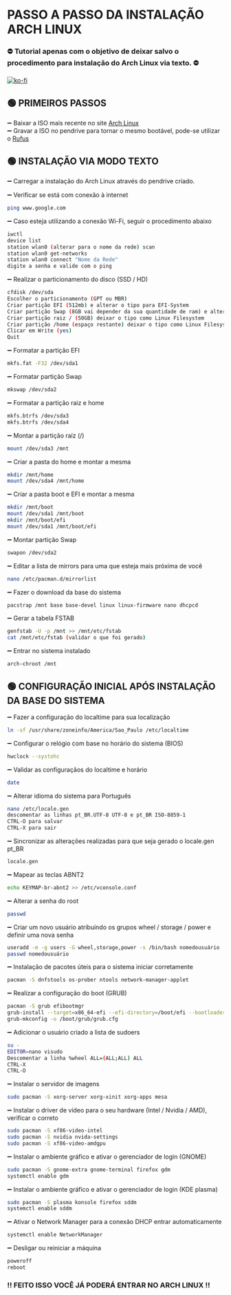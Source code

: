 # PASSO A PASSO DA INSTALAÇÃO ARCH LINUX

### :no_entry: Tutorial apenas com o objetivo de deixar salvo o procedimento para instalação do Arch Linux via texto. :no_entry:
[![ko-fi](https://ko-fi.com/img/githubbutton_sm.svg)](https://ko-fi.com/Z8Z0HZOAZ) <br/>

## :green_circle: PRIMEIROS PASSOS 
:heavy_minus_sign: Baixar a ISO mais recente no site [Arch Linux](https://archlinux.org/download) <br/>
:heavy_minus_sign: Gravar a ISO no pendrive para tornar o mesmo bootável, pode-se utilizar o [Rufus](https://github.com/pbatard/rufus/releases/download/v3.21/rufus-3.21.exe) <br/>

## :green_circle: INSTALAÇÃO VIA MODO TEXTO
:heavy_minus_sign: Carregar a instalação do Arch Linux através do pendrive criado.

:heavy_minus_sign: Verificar se está com conexão à internet <br/>
```sh
ping www.google.com
```

:heavy_minus_sign: Caso esteja utilizando a conexão Wi-Fi, seguir o procedimento abaixo <br/>
 ```sh 
iwctl 
device list
station wlan0 (alterar para o nome da rede) scan
station wlan0 get-networks
station wlan0 connect "Nome da Rede"
digite a senha e valide com o ping
```

:heavy_minus_sign: Realizar o particionamento do disco (SSD / HD)
```sh 
cfdisk /dev/sda
Escolher o particionamento (GPT ou MBR)
Criar partição EFI (512mb) e alterar o tipo para EFI-System
Criar partição Swap (8GB vai depender da sua quantidade de ram) e alterar o tipo para Linux Swap
Criar partição raiz / (50GB) deixar o tipo como Linux Filesystem
Criar partição /home (espaço restante) deixar o tipo como Linux Filesystem
Clicar em Write (yes)
Quit
```

:heavy_minus_sign: Formatar a partição EFI
```sh
mkfs.fat -F32 /dev/sda1
```

:heavy_minus_sign: Formatar partição Swap
```sh
mkswap /dev/sda2
```
 
:heavy_minus_sign: Formatar a partição raiz e home
```sh
mkfs.btrfs /dev/sda3
mkfs.btrfs /dev/sda4
```

:heavy_minus_sign: Montar a partição raíz (/)
```sh
mount /dev/sda3 /mnt
```
		
:heavy_minus_sign: Criar a pasta do home e montar a mesma
```sh 
mkdir /mnt/home
mount /dev/sda4 /mnt/home
```

:heavy_minus_sign: Criar a pasta boot e EFI e montar a mesma
```sh 
mkdir /mnt/boot
mount /dev/sda1 /mnt/boot
mkdir /mnt/boot/efi
mount /dev/sda1 /mnt/boot/efi
```

:heavy_minus_sign: Montar partição Swap
```sh 
swapon /dev/sda2
```	

:heavy_minus_sign: Editar a lista de mirrors para uma que esteja mais próxima de você
```sh 
nano /etc/pacman.d/mirrorlist
```
	
:heavy_minus_sign: Fazer o download da base do sistema
```sh 
pacstrap /mnt base base-devel linux linux-firmware nano dhcpcd
```		

:heavy_minus_sign: Gerar a tabela FSTAB
```sh 
genfstab -U -p /mnt >> /mnt/etc/fstab
cat /mnt/etc/fstab (validar o que foi gerado)
 ```		
 
:heavy_minus_sign: Entrar no sistema instalado
```sh 
arch-chroot /mnt
 ```	
 
## :green_circle: CONFIGURAÇÃO INICIAL APÓS INSTALAÇÃO DA BASE DO SISTEMA
:heavy_minus_sign: Fazer a configuração do localtime para sua localização
```sh 
ln -sf /usr/share/zoneinfo/America/Sao_Paulo /etc/localtime
 ```	
 
:heavy_minus_sign: Configurar o relógio com base no horário do sistema (BIOS)
```sh 
hwclock --systohc
```	

:heavy_minus_sign: Validar as configuraçãos do localtime e horário
```sh 
date
```	

:heavy_minus_sign: Alterar idioma do sistema para Português
```sh
nano /etc/locale.gen
descomentar as linhas pt_BR.UTF-8 UTF-8 e pt_BR ISO-8859-1
CTRL-O para salvar
CTRL-X para sair
```		

:heavy_minus_sign: Sincronizar as alterações realizadas para que seja gerado o locale.gen pt_BR
```sh
locale.gen
```

:heavy_minus_sign: Mapear as teclas ABNT2
```sh
echo KEYMAP-br-abnt2 >> /etc/vconsole.conf
```

:heavy_minus_sign: Alterar a senha do root
```sh
passwd
```

:heavy_minus_sign: Criar um novo usuário atribuindo os grupos wheel / storage / power e definir uma nova senha 
```sh
useradd -m -g users -G wheel,storage,power -s /bin/bash nomedousuário
passwd nomedousuário
```

:heavy_minus_sign: Instalação de pacotes úteis para o sistema iniciar corretamente
```sh
pacman -S dnfstools os-prober ntools network-manager-applet
```

:heavy_minus_sign: Realizar a configuração do boot (GRUB)
```sh
pacman -S grub efibootmgr
grub-install --target=x86_64-efi --efi-directory=/boot/efi --bootloader-id=arch_grub --recheck
grub-mkconfig -o /boot/grub/grub.cfg
```

:heavy_minus_sign: Adicionar o usuário criado a lista de sudoers
```sh
su -
EDITOR=nano visudo
Descomentar a linha %wheel ALL=(ALL;ALL) ALL
CTRL-X
CTRL-O
```

:heavy_minus_sign: Instalar o servidor de imagens
```sh
sudo pacman -S xorg-server xorg-xinit xorg-apps mesa
```

:heavy_minus_sign: Instalar o driver de vídeo para o seu hardware (Intel / Nvidia / AMD), verificar o correto
```sh 
sudo pacman -S xf86-video-intel
sudo pacman -S nvidia nvida-settings
sudo pacman -S xf86-video-amdgpu
``` 	

:heavy_minus_sign: Instalar o ambiente gráfico e ativar o gerenciador de login (GNOME)
```sh 
sudo pacman -S gnome-extra gnome-terminal firefox gdm
systemctl enable gdm
``` 	
		
:heavy_minus_sign: Instalar o ambiente gráfico e ativar o gerenciador de login (KDE plasma)
```sh 
sudo pacman -S plasma konsole firefox sddm
systemctl enable sddm
```

:heavy_minus_sign: Ativar o Network Manager para a conexão DHCP entrar automaticamente
```sh 
systemctl enable NetworkManager
```

:heavy_minus_sign: Desligar ou reiniciar a máquina
```sh 
poweroff
reboot
```

### :bangbang: FEITO ISSO VOCÊ JÁ PODERÁ ENTRAR NO ARCH LINUX :bangbang:	
